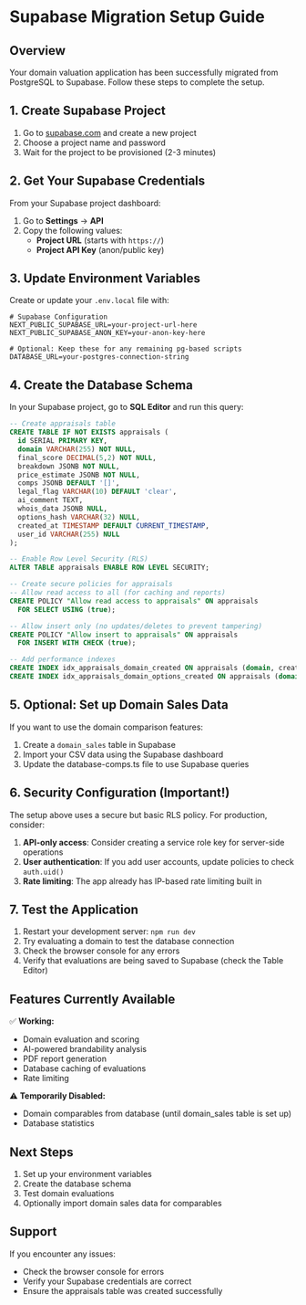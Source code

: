 # Supabase Migration Setup Guide

## Overview
Your domain valuation application has been successfully migrated from PostgreSQL to Supabase. Follow these steps to complete the setup.

## 1. Create Supabase Project

1. Go to [supabase.com](https://supabase.com) and create a new project
2. Choose a project name and password
3. Wait for the project to be provisioned (2-3 minutes)

## 2. Get Your Supabase Credentials

From your Supabase project dashboard:

1. Go to **Settings** → **API**
2. Copy the following values:
   - **Project URL** (starts with `https://`)
   - **Project API Key** (anon/public key)

## 3. Update Environment Variables

Create or update your `.env.local` file with:

```env
# Supabase Configuration
NEXT_PUBLIC_SUPABASE_URL=your-project-url-here
NEXT_PUBLIC_SUPABASE_ANON_KEY=your-anon-key-here

# Optional: Keep these for any remaining pg-based scripts
DATABASE_URL=your-postgres-connection-string
```

## 4. Create the Database Schema

In your Supabase project, go to **SQL Editor** and run this query:

```sql
-- Create appraisals table
CREATE TABLE IF NOT EXISTS appraisals (
  id SERIAL PRIMARY KEY,
  domain VARCHAR(255) NOT NULL,
  final_score DECIMAL(5,2) NOT NULL,
  breakdown JSONB NOT NULL,
  price_estimate JSONB NOT NULL,
  comps JSONB DEFAULT '[]',
  legal_flag VARCHAR(10) DEFAULT 'clear',
  ai_comment TEXT,
  whois_data JSONB NULL,
  options_hash VARCHAR(32) NULL,
  created_at TIMESTAMP DEFAULT CURRENT_TIMESTAMP,
  user_id VARCHAR(255) NULL
);

-- Enable Row Level Security (RLS)
ALTER TABLE appraisals ENABLE ROW LEVEL SECURITY;

-- Create secure policies for appraisals
-- Allow read access to all (for caching and reports)
CREATE POLICY "Allow read access to appraisals" ON appraisals
  FOR SELECT USING (true);

-- Allow insert only (no updates/deletes to prevent tampering)
CREATE POLICY "Allow insert to appraisals" ON appraisals
  FOR INSERT WITH CHECK (true);

-- Add performance indexes
CREATE INDEX idx_appraisals_domain_created ON appraisals (domain, created_at DESC);
CREATE INDEX idx_appraisals_domain_options_created ON appraisals (domain, options_hash, created_at DESC);
```

## 5. Optional: Set up Domain Sales Data

If you want to use the domain comparison features:

1. Create a `domain_sales` table in Supabase
2. Import your CSV data using the Supabase dashboard
3. Update the database-comps.ts file to use Supabase queries

## 6. Security Configuration (Important!)

The setup above uses a secure but basic RLS policy. For production, consider:

1. **API-only access**: Consider creating a service role key for server-side operations
2. **User authentication**: If you add user accounts, update policies to check `auth.uid()`
3. **Rate limiting**: The app already has IP-based rate limiting built in

## 7. Test the Application

1. Restart your development server: `npm run dev`
2. Try evaluating a domain to test the database connection
3. Check the browser console for any errors
4. Verify that evaluations are being saved to Supabase (check the Table Editor)

## Features Currently Available

✅ **Working:**
- Domain evaluation and scoring
- AI-powered brandability analysis  
- PDF report generation
- Database caching of evaluations
- Rate limiting

⚠️ **Temporarily Disabled:**
- Domain comparables from database (until domain_sales table is set up)
- Database statistics

## Next Steps

1. Set up your environment variables
2. Create the database schema
3. Test domain evaluations
4. Optionally import domain sales data for comparables

## Support

If you encounter any issues:
- Check the browser console for errors
- Verify your Supabase credentials are correct
- Ensure the appraisals table was created successfully